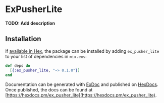 # ExPusherLite

**TODO: Add description**

## Installation

If [available in Hex](https://hex.pm/docs/publish), the package can be installed
by adding `ex_pusher_lite` to your list of dependencies in `mix.exs`:

```elixir
def deps do
  [{:ex_pusher_lite, "~> 0.1.0"}]
end
```

Documentation can be generated with [ExDoc](https://github.com/elixir-lang/ex_doc)
and published on [HexDocs](https://hexdocs.pm). Once published, the docs can
be found at [https://hexdocs.pm/ex_pusher_lite](https://hexdocs.pm/ex_pusher_lite).

